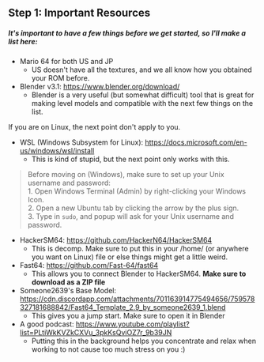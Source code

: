 ## Step 1: Important Resources
##### It's important to have a few things before we get started, so I'll make a list here:
- Mario 64 for both US and JP
  - US doesn't have all the textures, and we all know how you obtained your ROM before.
- Blender v3.1: https://www.blender.org/download/
  - Blender is a very useful (but somewhat difficult) tool that is great for making level models and compatible with the next few things on the list.

If you are on Linux, the next point don't apply to you.
- WSL (Windows Subsystem for Linux): https://docs.microsoft.com/en-us/windows/wsl/install
  - This is kind of stupid, but the next point only works with this.

> Before moving on (Windows), make sure to set up your Unix username and password:  
1\. Open Windows Terminal (Admin) by right-clicking your Windows Icon.  
2\. Open a new Ubuntu tab by clicking the arrow by the plus sign.  
3\. Type in `sudo`, and popup will ask for your Unix username and password.  

- HackerSM64: https://github.com/HackerN64/HackerSM64
  - This is decomp. Make sure to put this in your /home/<user> (or anywhere you want on Linux) file or else  things might get a little weird.
- Fast64: https://github.com/Fast-64/fast64
  - This allows you to connect Blender to HackerSM64. **Make sure to download as a ZIP file**
- Someone2639's Base Model: https://cdn.discordapp.com/attachments/701163914775494656/759578327181688842/Fast64_Template_2.9_by_someone2639_1.blend
  - This gives you a jump start. Make sure to open it in Blender
- A good podcast: https://www.youtube.com/playlist?list=PLtiWkKVZkCXVu_3pkKsQviOZ7r_9b39JN
  - Putting this in the background helps you concentrate and relax when working to not cause too much stress on you :)
